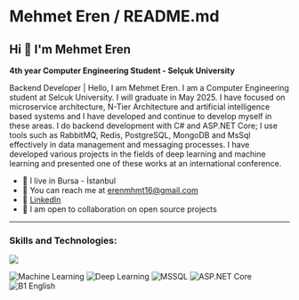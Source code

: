 # Mehmet Eren / README.md

## Hi 👋 I'm Mehmet Eren

**4th year Computer Engineering Student - Selçuk University**

Backend Developer | 
Hello, I am Mehmet Eren. I am a Computer Engineering student at Selcuk University. I will graduate in May 2025. I have focused on microservice architecture, N-Tier Architecture and artificial intelligence based systems and I have developed and continue to develop myself in these areas. I do backend development with C# and ASP.NET Core; I use tools such as RabbitMQ, Redis, PostgreSQL, MongoDB and MsSql effectively in data management and messaging processes. I have developed various projects in the fields of deep learning and machine learning and presented one of these works at an international conference.

- 📍 I live in Bursa - İstanbul 
- 📧 You can reach me at [erenmhmt16@gmail.com](mailto:erenmhmt16@gmail.com)  
- 🔗 [LinkedIn](https://www.linkedin.com/in/mehmet-eren-48644128b/)  
- 🤝 I am open to collaboration on open source projects  

---

<h3 align="left">Skills and Technologies:</h3>
<p align="left">
  <a href="https://skillicons.dev">
    <img src="https://skillicons.dev/icons?&theme=light&i=dotnet,cs,azure,py,mysql,postgres,docker,redis,rabbitmq,flutter,firebase,github,git,postman,visualstudio,vscode,oracle" />
  </a>
</p>

<p align="left">
<img src="https://img.shields.io/badge/-Machine%20Learning-102230?logo=google&logoColor=white" alt="Machine Learning" />
<img src="https://img.shields.io/badge/-Deep%20Learning-00599C?logo=numpy&logoColor=white" alt="Deep Learning" />
<img src="https://img.shields.io/badge/-MSSQL-CC2927?logo=microsoft-sql-server&logoColor=white" alt="MSSQL" />
<img src="https://img.shields.io/badge/-ASP.NET%20Core-5C2D91?logo=dotnet&logoColor=white" alt="ASP.NET Core" />
<img src="https://img.shields.io/badge/-B1%20English-0078D4?logo=translate&logoColor=white" alt="B1 English" />
</p>
